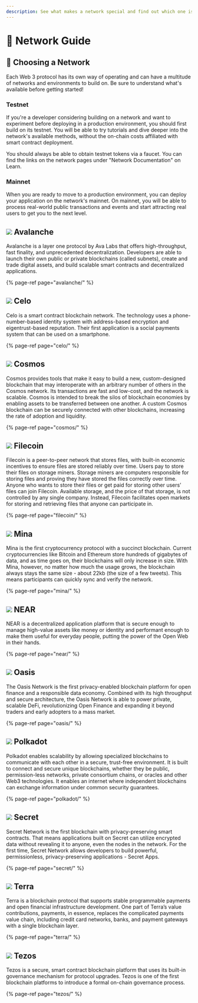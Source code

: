 ```yaml
---
description: See what makes a network special and find out which one is a good fit for you
---
```


# 🔭 Network Guide

## 📍 Choosing a Network

Each Web 3 protocol has its own way of operating and can have a multitude of networks and environments to build on. Be sure to understand what's available before getting started!

### Testnet

If you're a developer considering building on a network and want to experiment before deploying in a production environment, you should first build on its testnet. You will be able to try tutorials and dive deeper into the network's available methods, without the on-chain costs affiliated with smart contract deployment.

You should always be able to obtain testnet tokens via a faucet. You can find the links on the network pages under "Network Documentation" on Learn.

### Mainnet

When you are ready to move to a production environment, you can deploy your application on the network's mainnet. On mainnet, you will be able to process real-world public transactions and events and start attracting real users to get you to the next level.

## ![](../.gitbook/assets/avalanche_token_round-300x300.png) Avalanche

Avalanche is a layer one protocol by Ava Labs that offers high-throughput, fast finality, and unprecedented decentralization. Developers are able to launch their own public or private blockchains \(called subnets\), create and trade digital assets, and build scalable smart contracts and decentralized applications.

{% page-ref page="avalanche/" %}

## ![](../.gitbook/assets/37552875%20%282%29%20%282%29%20%282%29%20%282%29%20%282%29%20%282%29%20%282%29%20%282%29%20%282%29%20%282%29%20%282%29%20%282%29%20%282%29%20%286%29.png) Celo

Celo is a smart contract blockchain network. The technology uses a phone-number-based identity system with address-based encryption and eigentrust-based reputation. Their first application is a social payments system that can be used on a smartphone.

{% page-ref page="celo/" %}

## ![](../.gitbook/assets/rsz_1cosmoslogo_1.png) Cosmos

Cosmos provides tools that make it easy to build a new, custom-designed blockchain that may interoperate with an arbitrary number of others in the Cosmos network. Its transactions are fast and low-cost, and the network is scalable. Cosmos is intended to break the silos of blockchain economies by enabling assets to be transferred between one another. A custom Cosmos blockchain can be securely connected with other blockchains, increasing the rate of adoption and liquidity.

{% page-ref page="cosmos/" %}

## ![](../.gitbook/assets/filecoin_logo.png) Filecoin

Filecoin is a peer-to-peer network that stores files, with built-in economic incentives to ensure files are stored reliably over time. Users pay to store their files on storage miners. Storage miners are computers responsible for storing files and proving they have stored the files correctly over time. Anyone who wants to store their files or get paid for storing other users’ files can join Filecoin. Available storage, and the price of that storage, is not controlled by any single company. Instead, Filecoin facilitates open markets for storing and retrieving files that anyone can participate in.

{% page-ref page="filecoin/" %}

## ![](../.gitbook/assets/1_gc0dp8vfvm6bwwn51nuqew.png) Mina

Mina is the first cryptocurrency protocol with a succinct blockchain. Current cryptocurrencies like Bitcoin and Ethereum store hundreds of gigabytes of data, and as time goes on, their blockchains will only increase in size. With Mina, however, no matter how much the usage grows, the blockchain always stays the same size - about 22kb \(the size of a few tweets\). This means participants can quickly sync and verify the network.

{% page-ref page="mina/" %}

## ![](../.gitbook/assets/tnear_icon_1.png) NEAR

NEAR is a decentralized application platform that is secure enough to manage high-value assets like money or identity and performant enough to make them useful for everyday people, putting the power of the Open Web in their hands.

{% page-ref page="near/" %}

## ![](../.gitbook/assets/output-onlinepngtools-3-.png) Oasis

The Oasis Network is the first privacy-enabled blockchain platform for open finance and a responsible data economy. Combined with its high throughput and secure architecture, the Oasis Network is able to power private, scalable DeFi, revolutionizing Open Finance and expanding it beyond traders and early adopters to a mass market.

{% page-ref page="oasis/" %}

## ![](../.gitbook/assets/4129.png) Polkadot

Polkadot enables scalability by allowing specialized blockchains to communicate with each other in a secure, trust-free environment. It is built to connect and secure unique blockchains, whether they be public, permission-less networks, private consortium chains, or oracles and other Web3 technologies. It enables an internet where independent blockchains can exchange information under common security guarantees.

{% page-ref page="polkadot/" %}

## ![](../.gitbook/assets/logo1.png) Secret

Secret Network is the first blockchain with privacy-preserving smart contracts. That means applications built on Secret can utilize encrypted data without revealing it to anyone, even the nodes in the network. For the first time, Secret Network allows developers to build powerful, permissionless, privacy-preserving applications - Secret Apps.

{% page-ref page="secret/" %}

## ![](https://github.com/figment-networks/datahub-learn/tree/09569d196cdea95621779187e595ce39c3890190/.gitbook/assets/rsz_terra-logo%20%286%29.jpg) Terra

Terra is a blockchain protocol that supports stable programmable payments and open financial infrastructure development. One part of Terra’s value contributions, payments, in essence, replaces the complicated payments value chain, including credit card networks, banks, and payment gateways with a single blockchain layer.

{% page-ref page="terra/" %}

## ![](https://github.com/figment-networks/datahub-learn/tree/09569d196cdea95621779187e595ce39c3890190/.gitbook/assets/2011.png) Tezos

Tezos is a secure, smart contract blockchain platform that uses its built-in governance mechanism for protocol upgrades. Tezos is one of the first blockchain platforms to introduce a formal on-chain governance process.

{% page-ref page="tezos/" %}

